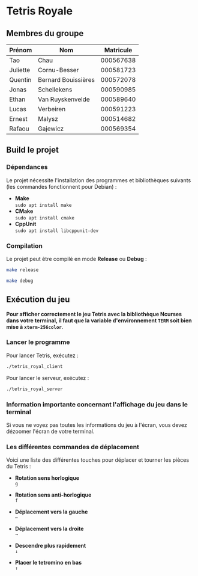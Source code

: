 # Tetris Royale

## Membres du groupe

| Prénom    | Nom                 | Matricule |
| --------- | ------------------- | --------- |
| Tao       | Chau                | 000567638 |
| Juliette  | Cornu-Besser        | 000581723 |
| Quentin   | Bernard Bouissières | 000572078 |
| Jonas     | Schellekens         | 000590985 |
| Ethan     | Van Ruyskenvelde    | 000589640 |
| Lucas     | Verbeiren           | 000591223 |
| Ernest    | Malysz              | 000514682 |
| Rafaou    | Gajewicz            | 000569354 |

## Build le projet

### Dépendances

Le projet nécessite l'installation des programmes et bibliothèques suivants
(les commandes fonctionnent pour Debian) :

- **Make**  
  `sudo apt install make`
- **CMake**  
  `sudo apt install cmake`
- **CppUnit**  
  `sudo apt install libcppunit-dev`

### Compilation

Le projet peut être compilé en mode **Release** ou **Debug** :

```sh
make release
```

```sh
make debug
```

## Exécution du jeu

**Pour afficher correctement le jeu Tetris avec la bibliothèque Ncurses dans
votre terminal, il faut que la variable d'environnement `TERM` soit bien mise
à `xterm-256color`**.

### Lancer le programme

Pour lancer Tetris, exécutez :

```sh
./tetris_royal_client
```

Pour lancer le serveur, exécutez :

```sh
./tetris_royal_server
```

### Information importante concernant l'affichage du jeu dans le terminal

Si vous ne voyez pas toutes les informations du jeu à l'écran, vous devez dézoomer l'écran de votre terminal.

### Les différentes commandes de déplacement

Voici une liste des différentes touches pour déplacer et tourner les pièces du
Tetris :

- **Rotation sens horlogique**  
  `g`

- **Rotation sens anti-horlogique**  
  `f`

- **Déplacement vers la gauche**  
  `←`

- **Déplacement vers la droite**  
  `→`

- **Descendre plus rapidement**  
  `↓`

- **Placer le tetromino en bas**  
  `↑`
